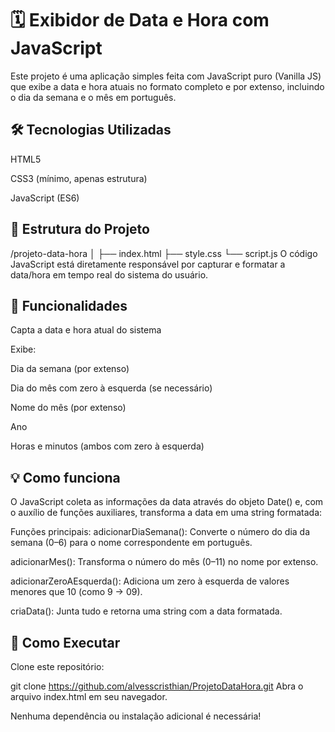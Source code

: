 # 🗓️ Exibidor de Data e Hora com JavaScript
Este projeto é uma aplicação simples feita com JavaScript puro (Vanilla JS) que exibe a data e hora atuais no formato completo e por extenso, incluindo o dia da semana e o mês em português.

## 🛠️ Tecnologias Utilizadas
HTML5

CSS3 (mínimo, apenas estrutura)

JavaScript (ES6)

## 📁 Estrutura do Projeto

/projeto-data-hora
│
├── index.html
├── style.css
└── script.js
O código JavaScript está diretamente responsável por capturar e formatar a data/hora em tempo real do sistema do usuário.

## 📜 Funcionalidades
Capta a data e hora atual do sistema

Exibe:

Dia da semana (por extenso)

Dia do mês com zero à esquerda (se necessário)

Nome do mês (por extenso)

Ano

Horas e minutos (ambos com zero à esquerda)

## 💡 Como funciona
O JavaScript coleta as informações da data através do objeto Date() e, com o auxílio de funções auxiliares, transforma a data em uma string formatada:

Funções principais:
adicionarDiaSemana(): Converte o número do dia da semana (0–6) para o nome correspondente em português.

adicionarMes(): Transforma o número do mês (0–11) no nome por extenso.

adicionarZeroAEsquerda(): Adiciona um zero à esquerda de valores menores que 10 (como 9 → 09).

criaData(): Junta tudo e retorna uma string com a data formatada.

## 🚀 Como Executar
Clone este repositório:

git clone https://github.com/alvesscristhian/ProjetoDataHora.git
Abra o arquivo index.html em seu navegador.

Nenhuma dependência ou instalação adicional é necessária!
